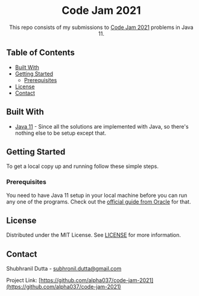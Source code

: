 <h1 align="center">Code Jam 2021</h1>

<p align="center">
    This repo consists of my submissions to <a href="https://codingcompetitions.withgoogle.com/codejam" target="_blank">Code Jam 2021</a> problems in Java 11.
</p>

<!-- TABLE OF CONTENTS -->

## Table of Contents

- [Built With](#built-with)
- [Getting Started](#getting-started)
  - [Prerequisites](#prerequisites)
- [License](#license)
- [Contact](#contact)

<!-- BUILT WITH  -->

## Built With

- [Java 11](https://www.oracle.com/in/java/technologies/javase-jdk11-downloads.html) - Since all the solutions are implemented with Java, so there's nothing else to be setup except that.

<!-- GETTING STARTED -->

## Getting Started

To get a local copy up and running follow these simple steps.

### Prerequisites

You need to have Java 11 setup in your local machine before you can run any one of the programs. Check out the [official guide from Oracle](https://docs.oracle.com/en/java/javase/11/install/overview-jdk-installation.html#GUID-8677A77F-231A-40F7-98B9-1FD0B48C346A) for that.

## License

Distributed under the MIT License. See [LICENSE](https://github.com/alpha037/code-jam-2021/blob/main/LICENSE) for more information.

<!-- CONTACT -->

## Contact

Shubhranil Dutta - subhronil.dutta@gmail.com

Project Link: [https://github.com/alpha037/code-jam-2021](https://github.com/alpha037/code-jam-2021)
